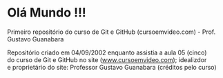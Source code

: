 # Olá Mundo !!!
 Primeiro repositório do curso de Git e GitHub (cursoemvideo.com) - Prof. Gustavo Guanabara

 Repositório criado em 04/09/2002 enquanto assistia a aula 05 (cinco) <br>
 do curso de Git e GitHub no site (www.cursoemvideo.com); idealizdor <br>
 e proprietário do site: Professor Gustavo Guanabara (créditos pelo curso)
